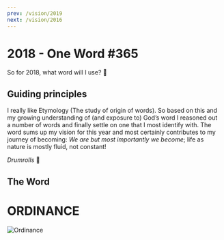 ```yaml
---
prev: /vision/2019
next: /vision/2016
---
```


# 2018 - One Word #365

So for 2018, what word will I use? :thinking:

## Guiding principles

I really like Etymology (The study of origin of words). So based on this and my growing understanding of (and exposure to) God’s word I reasoned out a number of words and finally settle on one that I most identify with. The word sums up my vision for this year and most certainly contributes to my journey of becoming: _We are but most importantly we become_; life as nature is mostly fluid, not constant!

_Drumrolls_ :drum:

## The Word

<div class="center">
  <h1>ORDINANCE</h1>
</div>

![Ordinance](../../.vuepress/public/images/2018.png)
